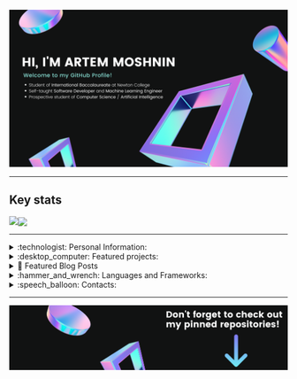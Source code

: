 ![Banner](/bannerx.png)

<hr/>

## Key stats

<p >
<img align="left" src="https://github-readme-stats.vercel.app/api?username=artem711&show_icons=true&bg_color=111212&title_color=fff&text_color=fff&icon_color=E83338&count_private=true&include_all_commits=true"/> <a><img align="center" src="https://github-readme-stats.vercel.app/api/top-langs/?username=artem711&exclude_repo=The_Cobalt_Crypt&bg_color=111212&title_color=fff&text_color=fff"/></a>
</p>
<hr>

<!-- PERSONAL-INFORMATION:START -->
<details>
  <summary>:technologist: Personal Information:</summary>
Hi, I'm Artem! I am ... <br>
I am currently interested ...
<br> <br>
When I'm not coding I enjoy ...
</details>
<!-- PERSONAL-INFORMATION:END -->

<!-- PROJECTS:START -->
<details>
  <summary>:desktop_computer: Featured projects:</summary>
 
> Keys:
> - PP: Personal projects => developed by my-self for learning purposes
> - BP: Business projects => developed by my-self/with colleges to order by an external business
> - EP: Educational projects => developed while following: courses, books, articles or coursework
> - GP: Guide project => developed with purpose of providing guidance to some programming langauge, framework or technology

### Software Development projects
- PP: [Pathfinding and Maze Generation Algorithms Visualizer](https://github.com/Artem711/ML-CS50.AI.Python)
- PP: [Pathfinding and Maze Generation Algorithms Visualizer](https://github.com/Artem711/ML-CS50.AI.Python)
 
### Machine Learning projects
- PP: [Pathfinding and Maze Generation Algorithms Visualizer](https://github.com/Artem711/ML-CS50.AI.Python)
- EP: [Computer Vision Learning](https://github.com/Artem711/ML-Computer.Vision)
</details>
<!-- PROJECTS:END -->

<!-- BLOG-POSTS:START -->
<details>
  <summary>📝 Featured Blog Posts</summary>
 
Keys:
PP: Personal project => 
BP: Business project => 
EP: Educational project => (courses/books/university) 

### Software Development projects
- PP: [Pathfinding and Maze Generation Algorithms Visualizer](https://github.com/Artem711/ML-CS50.AI.Python)
 
### Machine Learning projects
</details>
<!-- BLOG-POSTS:END -->

<!-- LANGUAGES-AND-FRAMEWORKS:START -->
<details>
  <summary>:hammer_and_wrench: Languages and Frameworks:</summary>
### Languages

<p><img src="https://img.shields.io/badge/javascript%20-%23323330.svg?&style=for-the-badge&logo=javascript&logoColor=%23fff&color=011640"/> <img src="https://img.shields.io/badge/html5%20-%23E34F26.svg?&style=for-the-badge&logo=html5&logoColor=white&color=011640"/> <img src="https://img.shields.io/badge/css3%20-%231572B6.svg?&style=for-the-badge&logo=css3&logoColor=white&color=011640"/> <img src="https://img.shields.io/badge/python%20-%2314354C.svg?&style=for-the-badge&logo=python&logoColor=white&color=011640"/> <img src="https://img.shields.io/badge/java-%23ED8B00.svg?&style=for-the-badge&logo=java&logoColor=white&color=011640"/> <img src="https://img.shields.io/badge/markdown-%23000000.svg?&style=for-the-badge&logo=markdown&logoColor=white&color=011640"/></p>

### Frameworks

<p><img src="https://img.shields.io/badge/bootstrap%20-%23563D7C.svg?&style=for-the-badge&logo=bootstrap&logoColor=white&color=011640"/> <img src="https://img.shields.io/badge/jquery%20-%230769AD.svg?&style=for-the-badge&logo=jquery&logoColor=white&color=011640"/> <img src="https://img.shields.io/badge/django%20-%23092E20.svg?&style=for-the-badge&logo=django&logoColor=white&color=011640"/> <img src="https://img.shields.io/badge/pandas%20-%23150458.svg?&style=for-the-badge&logo=pandas&logoColor=white&color=011640" /></p>

### Tools

<p><img src="https://img.shields.io/badge/git%20-%23F05033.svg?&style=for-the-badge&logo=git&logoColor=white&color=011640"/> <img src="https://img.shields.io/badge/github%20-%23121011.svg?&style=for-the-badge&logo=github&logoColor=white&color=011640"/> <img src="https://img.shields.io/badge/DigitalOcean-%230167ff.svg?&style=for-the-badge&logo=digitalOcean&logoColor=white&color=011640"/> <img src ="https://img.shields.io/badge/postgres-%23316192.svg?&style=for-the-badge&logo=postgresql&logoColor=white&color=011640"/> <img src ="https://img.shields.io/badge/sqlite-%2307405e.svg?&style=for-the-badge&logo=sqlite&logoColor=white&color=011640"/> <img src="https://img.shields.io/badge/Jupyter%20-%23F37626.svg?&style=for-the-badge&logo=Jupyter&logoColor=white&color=011640" /></p>
</details>
<!-- LANGUAGES-AND-FRAMEWORKS:END -->

<!-- CONTACTS:START -->
<details>
  <summary>:speech_balloon: Contacts:</summary>
<a href="mailto:swift.uix@gmail.com" rel="nofollow"><img src="https://img.shields.io/badge/-Stack%20overflow-FE7A16?style=for-the-badge&logo=stack-overflow&logoColor=white&color=011640"/></a>
<a href="https://twitter.com/Artem66063023" rel="nofollow"><img src="https://img.shields.io/badge/@Artem66063023%20-%231DA1F2.svg?&style=for-the-badge&logo=Twitter&logoColor=white&color=011640"/></a>
<a href="https://www.linkedin.com/in/artem77/" rel="nofollow"><img src="https://img.shields.io/badge/linkedin%20-%230077B5.svg?&style=for-the-badge&logo=linkedin&logoColor=white&color=011640"/></a>
<a href="https://www.youtube.com/" rel="nofollow"><img src="https://img.shields.io/badge/-Stack%20overflow-FE7A16?style=for-the-badge&logo=stack-overflow&logoColor=white&color=011640"/></a>
<a href="https://myportfolio-dev.web.app/" rel="nofollow"><img src="https://img.shields.io/badge/My Website %20-%231DA1F2.svg?&style=for-the-badge&color=011640"/></a>
</details>
<!-- CONTACTS:END -->
<hr>

![banner bottom](/footerx.png)
